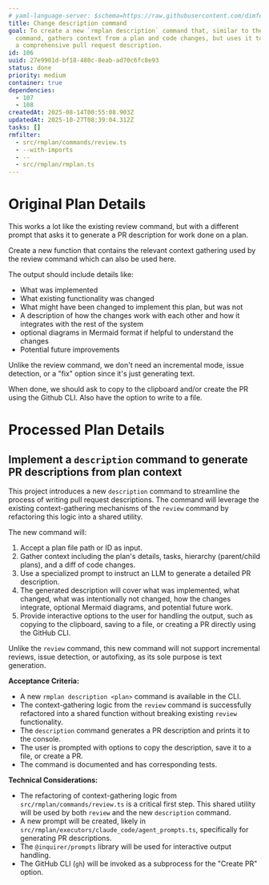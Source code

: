 ```yaml
---
# yaml-language-server: $schema=https://raw.githubusercontent.com/dimfeld/llmutils/main/schema/rmplan-plan-schema.json
title: Change description command
goal: To create a new `rmplan description` command that, similar to the `review`
  command, gathers context from a plan and code changes, but uses it to generate
  a comprehensive pull request description.
id: 106
uuid: 27e9901d-bf18-480c-8eab-ad70c6fc8e93
status: done
priority: medium
container: true
dependencies:
  - 107
  - 108
createdAt: 2025-08-14T00:55:08.903Z
updatedAt: 2025-10-27T08:39:04.312Z
tasks: []
rmfilter:
  - src/rmplan/commands/review.ts
  - --with-imports
  - --
  - src/rmplan/rmplan.ts
---
```


# Original Plan Details

This works a lot like the existing review command, but with a different prompt that asks it to generate a PR description for work done on a plan.

Create a new function that contains the relevant context gathering used by the review command which can also be used
here.

The output should include details like:
- What was implemented
- What existing functionality was changed
- What might have been changed to implement this plan, but was not
- A description of how the changes work with each other and how it integrates with the rest of the system
- optional diagrams in Mermaid format if helpful to understand the changes
- Potential future improvements

Unlike the review command, we don't need an incremental mode, issue detection, or a "fix" option since it's just generating text.

When done, we should ask to copy to the clipboard and/or create the PR using the Github CLI. Also have the option to
write to a file.

# Processed Plan Details

## Implement a `description` command to generate PR descriptions from plan context

This project introduces a new `description` command to streamline the process of writing pull request descriptions. The command will leverage the existing context-gathering mechanisms of the `review` command by refactoring this logic into a shared utility.

The new command will:
1.  Accept a plan file path or ID as input.
2.  Gather context including the plan's details, tasks, hierarchy (parent/child plans), and a diff of code changes.
3.  Use a specialized prompt to instruct an LLM to generate a detailed PR description.
4.  The generated description will cover what was implemented, what changed, what was intentionally not changed, how the changes integrate, optional Mermaid diagrams, and potential future work.
5.  Provide interactive options to the user for handling the output, such as copying to the clipboard, saving to a file, or creating a PR directly using the GitHub CLI.

Unlike the `review` command, this new command will not support incremental reviews, issue detection, or autofixing, as its sole purpose is text generation.

**Acceptance Criteria:**
- A new `rmplan description <plan>` command is available in the CLI.
- The context-gathering logic from the `review` command is successfully refactored into a shared function without breaking existing `review` functionality.
- The `description` command generates a PR description and prints it to the console.
- The user is prompted with options to copy the description, save it to a file, or create a PR.
- The command is documented and has corresponding tests.

**Technical Considerations:**
- The refactoring of context-gathering logic from `src/rmplan/commands/review.ts` is a critical first step. This shared utility will be used by both `review` and the new `description` command.
- A new prompt will be created, likely in `src/rmplan/executors/claude_code/agent_prompts.ts`, specifically for generating PR descriptions.
- The `@inquirer/prompts` library will be used for interactive output handling.
- The GitHub CLI (`gh`) will be invoked as a subprocess for the "Create PR" option.

